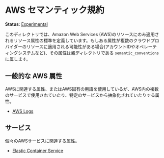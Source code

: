 <!--
# AWS Semantic Conventions
-->

# AWS セマンティック規約

<!--
**Status**: [Experimental](../../../../document-status.md)
-->

**Status**: [Experimental](../../../../document-status.md)

<!--
This directory defines standards for resource attributes that only apply to Amazon
Web Services (AWS) resources. If an attribute could apply to resources from more than one cloud
provider (like account ID, operating system, etc), it belongs in the parent
`semantic_conventions` directory.
-->

このディレクトリでは、Amazon Web Services (AWS)のリソースにのみ適用されるリソース属性の標準を定義しています。もしある属性が複数のクラウドプロバイダーのリソースに適用される可能性がある場合(アカウントIDやオペレーティングシステムなど)、その属性は親ディレクトリである `semantic_conventions` に属します。

<!--
## Generic AWS Attributes
-->

## 一般的な AWS 属性

<!--
Attributes that relate to AWS or use AWS-specific terminology, but are used by several
services within AWS or are abstracted away from any particular service:
-->

AWSに関連する属性、またはAWS固有の用語を使用しているが、AWS内の複数のサービスで使用されていたり、特定のサービスから抽象化されていたりする属性。

<!--
- [AWS Logs](./logs.md)
-->

- [AWS Logs](./logs.md)

<!--
## Services
-->

## サービス

<!--
Attributes that relate to an individual AWS service:
-->

個々のAWSサービスに関連する属性。

<!--
- [Elastic Container Service](./ecs.md)
-->

- [Elastic Container Service](./ecs.md)

